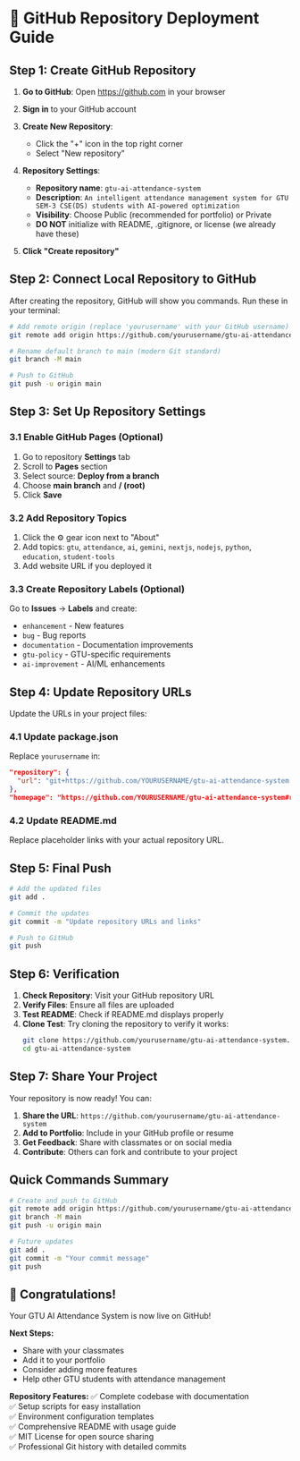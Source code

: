 # 🚀 GitHub Repository Deployment Guide

## Step 1: Create GitHub Repository

1. **Go to GitHub**: Open https://github.com in your browser
2. **Sign in** to your GitHub account
3. **Create New Repository**:
   - Click the "+" icon in the top right corner
   - Select "New repository"

4. **Repository Settings**:
   - **Repository name**: `gtu-ai-attendance-system`
   - **Description**: `An intelligent attendance management system for GTU SEM-3 CSE(DS) students with AI-powered optimization`
   - **Visibility**: Choose Public (recommended for portfolio) or Private
   - **DO NOT** initialize with README, .gitignore, or license (we already have these)

5. **Click "Create repository"**

## Step 2: Connect Local Repository to GitHub

After creating the repository, GitHub will show you commands. Run these in your terminal:

```bash
# Add remote origin (replace 'yourusername' with your GitHub username)
git remote add origin https://github.com/yourusername/gtu-ai-attendance-system.git

# Rename default branch to main (modern Git standard)
git branch -M main

# Push to GitHub
git push -u origin main
```

## Step 3: Set Up Repository Settings

### 3.1 Enable GitHub Pages (Optional)
1. Go to repository **Settings** tab
2. Scroll to **Pages** section
3. Select source: **Deploy from a branch**
4. Choose **main branch** and **/ (root)**
5. Click **Save**

### 3.2 Add Repository Topics
1. Click the ⚙️ gear icon next to "About"
2. Add topics: `gtu`, `attendance`, `ai`, `gemini`, `nextjs`, `nodejs`, `python`, `education`, `student-tools`
3. Add website URL if you deployed it

### 3.3 Create Repository Labels (Optional)
Go to **Issues** → **Labels** and create:
- `enhancement` - New features
- `bug` - Bug reports  
- `documentation` - Documentation improvements
- `gtu-policy` - GTU-specific requirements
- `ai-improvement` - AI/ML enhancements

## Step 4: Update Repository URLs

Update the URLs in your project files:

### 4.1 Update package.json
Replace `yourusername` in:
```json
"repository": {
  "url": "git+https://github.com/YOURUSERNAME/gtu-ai-attendance-system.git"
},
"homepage": "https://github.com/YOURUSERNAME/gtu-ai-attendance-system#readme"
```

### 4.2 Update README.md
Replace placeholder links with your actual repository URL.

## Step 5: Final Push

```bash
# Add the updated files
git add .

# Commit the updates
git commit -m "Update repository URLs and links"

# Push to GitHub
git push
```

## Step 6: Verification

1. **Check Repository**: Visit your GitHub repository URL
2. **Verify Files**: Ensure all files are uploaded
3. **Test README**: Check if README.md displays properly
4. **Clone Test**: Try cloning the repository to verify it works:
   ```bash
   git clone https://github.com/yourusername/gtu-ai-attendance-system.git
   cd gtu-ai-attendance-system
   ```

## Step 7: Share Your Project

Your repository is now ready! You can:

1. **Share the URL**: `https://github.com/yourusername/gtu-ai-attendance-system`
2. **Add to Portfolio**: Include in your GitHub profile or resume
3. **Get Feedback**: Share with classmates or on social media
4. **Contribute**: Others can fork and contribute to your project

## Quick Commands Summary

```bash
# Create and push to GitHub
git remote add origin https://github.com/yourusername/gtu-ai-attendance-system.git
git branch -M main
git push -u origin main

# Future updates
git add .
git commit -m "Your commit message"
git push
```

## 🎉 Congratulations!

Your GTU AI Attendance System is now live on GitHub! 

**Next Steps:**
- Share with your classmates
- Add it to your portfolio
- Consider adding more features
- Help other GTU students with attendance management

**Repository Features:**
✅ Complete codebase with documentation  
✅ Setup scripts for easy installation  
✅ Environment configuration templates  
✅ Comprehensive README with usage guide  
✅ MIT License for open source sharing  
✅ Professional Git history with detailed commits